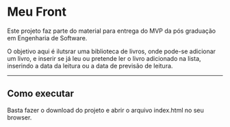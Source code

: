 # Meu Front

Este projeto faz parte do material para entrega do MVP da pós graduação em Engenharia de Software.

O objetivo aqui é ilutsrar uma biblioteca de livros, onde pode-se adicionar um livro, e inserir se já leu ou pretende ler o livro adicionado na lista, inserindo a data da leitura ou a data de previsão de leitura.

---
## Como executar

Basta fazer o download do projeto e abrir o arquivo index.html no seu browser.
